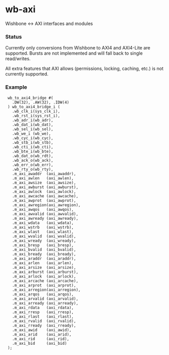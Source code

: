 wb-axi
======

Wishbone &lt;-> AXI interfaces and modules

### Status

Currently only conversions from Wishbone to AXI4 and AXI4-Lite are supported.
Bursts are not implemented and will fall back to single read/writes.

All extra features that AXI allows (permissions, locking, caching, etc.) is not currently supported.

### Example
  
     wb_to_axi4_bridge #(
       .DW(32), .AW(32), .IDW(4)
     ) wb_to_axi4_bridge_i (
       .wb_clk_i(sys_clk_i),
       .wb_rst_i(sys_rst_i),
       .wb_adr_i(wb_adr),
       .wb_dat_i(wb_dat),
       .wb_sel_i(wb_sel),
       .wb_we_i (wb_we),
       .wb_cyc_i(wb_cyc),
       .wb_stb_i(wb_stb),
       .wb_cti_i(wb_cti),
       .wb_bte_i(wb_bte),
       .wb_dat_o(wb_rdt),
       .wb_ack_o(wb_ack),
       .wb_err_o(wb_err),
       .wb_rty_o(wb_rty),
       .m_axi_awaddr  (axi_awaddr),
       .m_axi_awlen   (axi_awlen),
       .m_axi_awsize  (axi_awsize),
       .m_axi_awburst (axi_awburst),
       .m_axi_awlock  (axi_awlock),
       .m_axi_awcache (axi_awcache),
       .m_axi_awprot  (axi_awprot),
       .m_axi_awregion(axi_awregion),
       .m_axi_awqos   (axi_awqos),
       .m_axi_awvalid (axi_awvalid),
       .m_axi_awready (axi_awready),
       .m_axi_wdata   (axi_wdata),
       .m_axi_wstrb   (axi_wstrb),
       .m_axi_wlast   (axi_wlast),
       .m_axi_wvalid  (axi_wvalid),
       .m_axi_wready  (axi_wready),
       .m_axi_bresp   (axi_bresp),
       .m_axi_bvalid  (axi_bvalid),
       .m_axi_bready  (axi_bready),
       .m_axi_araddr  (axi_araddr),
       .m_axi_arlen   (axi_arlen),
       .m_axi_arsize  (axi_arsize),
       .m_axi_arburst (axi_arburst),
       .m_axi_arlock  (axi_arlock),
       .m_axi_arcache (axi_arcache),
       .m_axi_arprot  (axi_arprot),
       .m_axi_arregion(axi_arregion),
       .m_axi_arqos   (axi_arqos),
       .m_axi_arvalid (axi_arvalid),
       .m_axi_arready (axi_arready),
       .m_axi_rdata   (axi_rdata),
       .m_axi_rresp   (axi_rresp),
       .m_axi_rlast   (axi_rlast),
       .m_axi_rvalid  (axi_rvalid),
       .m_axi_rready  (axi_rready),
       .m_axi_awid    (axi_awid),
       .m_axi_arid    (axi_arid),
       .m_axi_rid     (axi_rid),
       .m_axi_bid     (axi_bid)
     );
